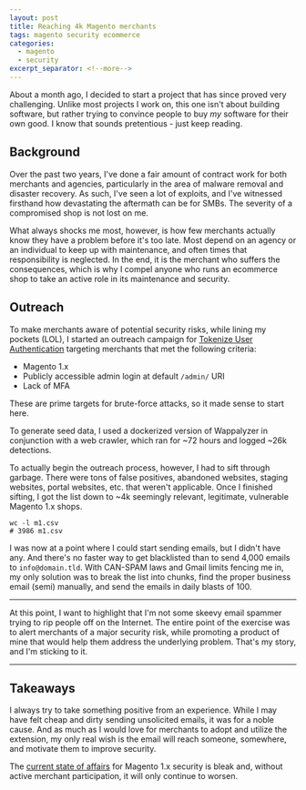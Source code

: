 ```yaml
---
layout: post
title: Reaching 4k Magento merchants
tags: magento security ecommerce
categories:
  - magento
  - security
excerpt_separator: <!--more-->
---
```


About a month ago, I decided to start a project that has since proved
very challenging. Unlike most projects I work on, this one isn't about
building software, but rather trying to convince people to buy _my_ software
for their own good. I know that sounds pretentious - just keep reading.

<!--more-->

## Background

Over the past two years, I've done a fair amount of contract work for both
merchants and agencies, particularly in the area of malware removal and disaster
recovery. As such, I've seen a lot of exploits, and I've witnessed firsthand how
devastating the aftermath can be for SMBs. The severity of a compromised shop is
not lost on me.

What always shocks me most, however, is how few merchants actually know they have
a problem before it's too late. Most depend on an agency or an individual to keep
up with maintenance, and often times that responsibility is neglected. In the end,
it is the merchant who suffers the consequences, which is why I compel anyone who
runs an ecommerce shop to take an active role in its maintenance and security.

## Outreach

To make merchants aware of potential security risks, while lining my pockets (LOL),
I started an outreach campaign for [Tokenize User Authentication](https://store.nickolasburr.com/tokenize-user-authentication.html)
targeting merchants that met the following criteria:

- Magento 1.x
- Publicly accessible admin login at default `/admin/` URI
- Lack of MFA

These are prime targets for brute-force attacks, so it made sense to start here.

To generate seed data, I used a dockerized version of Wappalyzer in conjunction with
a web crawler, which ran for ~72 hours and logged ~26k detections.

To actually begin the outreach process, however, I had to sift through garbage. There
were tons of false positives, abandoned websites, staging websites, portal websites,
etc. that weren't applicable. Once I finished sifting, I got the list down to ~4k
seemingly relevant, legitimate, vulnerable Magento 1.x shops.

```
wc -l m1.csv
# 3986 m1.csv
```

I was now at a point where I could start sending emails, but I didn't have any. And
there's no faster way to get blacklisted than to send 4,000 emails to `info@domain.tld`.
With CAN-SPAM laws and Gmail limits fencing me in, my only solution was to break the
list into chunks, find the proper business email (semi) manually, and send the emails
in daily blasts of 100.

---

At this point, I want to highlight that I'm not some skeevy email spammer trying to rip
people off on the Internet. The entire point of the exercise was to alert merchants of
a major security risk, while promoting a product of mine that would help them address
the underlying problem. That's my story, and I'm sticking to it.

---

## Takeaways

I always try to take something positive from an experience. While I may have felt cheap
and dirty sending unsolicited emails, it was for a noble cause. And as much as I would
love for merchants to adopt and utilize the extension, my only real wish is the email
will reach someone, somewhere, and motivate them to improve security.

The [current state of affairs](https://gwillem.gitlab.io/2018/11/12/merchants-struggle-with-magecart-reinfections/)
for Magento 1.x security is bleak and, without active merchant participation, it will
only continue to worsen.
